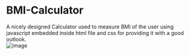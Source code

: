 # BMI-Calculator
A nicely designed Calculator used to measure BMI of the user using javascript embedded inside html file and css for providing it with a good outlook.<br>
![image](https://user-images.githubusercontent.com/92522855/229279574-80c4221c-7782-4a5d-91ae-bac33fa84551.png)
